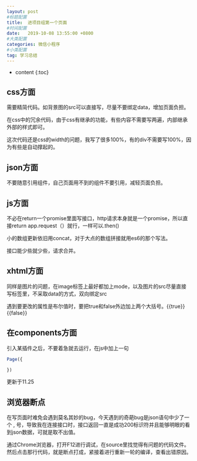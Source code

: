 ```yaml
---
layout: post
#标题配置
title:  进项目组第一个页面
#时间配置
date:   2019-10-08 13:55:00 +0800
#大类配置
categories: 微信小程序
#小类配置
tag: 学习总结
---
```


* content
{:toc}

css方面
-------

需要精简代码。如背景图的src可以直接写，尽量不要绑定data，增加页面负担。

在css中的冗余代码，由于css有继承的功能，有些内容不需要写两遍，内部继承外部的样式即可。

这次代码还是css的width的问题，我写了很多100%，有的div不需要写100%，因为有些是自动撑起的。



json方面
-------

不要随意引用组件，自己页面用不到的组件不要引用，减轻页面负担。

js方面
-------

不必在return一个promise里面写接口，http请求本身就是一个promise，所以直接return app.request（）就行，一样可以.then()

小的数组更新依旧用concat，对于大点的数组拼接就用es6的那个写法。

接口能少些就少些，请求合并。

xhtml方面
-------

同样是图片的问题，在image标签上最好都加上mode，以及图片的src尽量直接写标签里，不采取data的方式，双向绑定src

遇到要更改的属性是布尔值时，要把true和false外边加上两个大括号。{{true}} {{false}}

在components方面
-------
引入某插件之后，不要着急就去运行，在js中加上一句
```js
Page({

})

```
更新于11.25

浏览器断点
------
在写页面时难免会遇到莫名其妙的bug，今天遇到的奇葩bug是json语句中少了一个 , 号，导致我在连接接口时，接口返回一直是成功200标识符并且能够明眼的看到json数据，可就是取不出值。

通过Chrome浏览器，打开F12进行调试，在source里找觉得有问题的代码文件。然后点击那行代码，就是断点打成，紧接着进行重新一轮的编译，查看出错原因。

